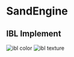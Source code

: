 # SandEngine

## IBL Implement
![ibl color](./pub/doc/IBL_1.png)
![ibl texture](./pub/doc/IBL_2.png)